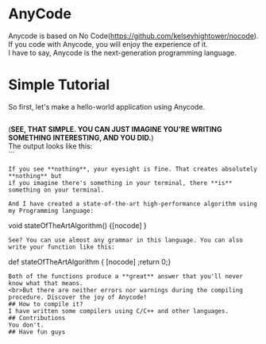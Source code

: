 # AnyCode
Anycode is based on No Code(https://github.com/kelseyhightower/nocode). <br>
If you code with Anycode, you will enjoy the experience of it. <br>
I have to say, Anycode is the next-generation programming language. <br>
# Simple Tutorial
So first, let's make a hello-world application using Anycode.
```

```
(**SEE, THAT SIMPLE.
YOU CAN JUST IMAGINE YOU'RE WRITING SOMETHING INTERESTING,
AND YOU DID.**) <br>
The output looks like this:
<br>```

```<br>
If you see **nothing**, your eyesight is fine. That creates absolutely **nothing** but
if you imagine there's something in your terminal, there **is** something on your terminal.

And I have created a state-of-the-art high-performance algorithm using my Programming language:
```
void stateOfTheArtAlgorithm()
{[nocode]                   }
```
See? You can use almost any grammar in this language. You can also write your function like this:
```
def stateOfTheArtAlgorithm {
[nocode]         ;return 0;}
```
Both of the functions produce a **great** answer that you'll never know what that means.
<br>But there are neither errors nor warnings during the compiling procedure. Discover the joy of Anycode!
## How to compile it?
I have written some compilers using C/C++ and other languages. 
## Contributions
You don't.
## Have fun guys

